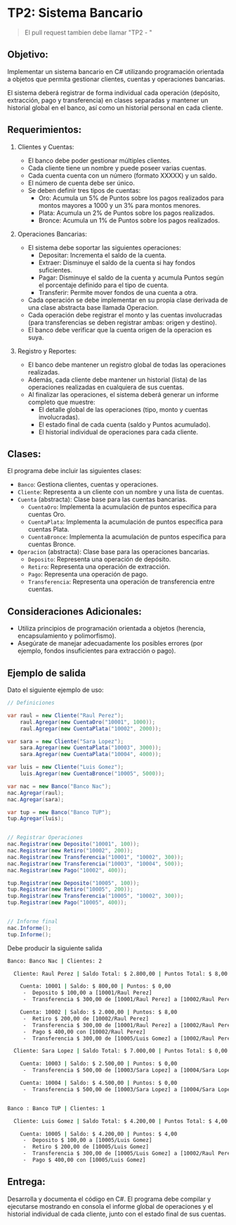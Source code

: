 # TP2: Sistema Bancario 

> El pull request tambien debe llamar "TP2 - <Legajo> <NombreCopleto>"

## Objetivo:
Implementar un sistema bancario en C# utilizando programación orientada a objetos que permita gestionar clientes, cuentas y operaciones bancarias. 

El sistema deberá registrar de forma individual cada operación (depósito, extracción, pago y transferencia) en clases separadas y mantener un historial global en el banco, así como un historial personal en cada cliente.

## Requerimientos:
1. Clientes y Cuentas:
    * El banco debe poder gestionar múltiples clientes.
    * Cada cliente tiene un nombre y puede poseer varias cuentas.
    * Cada cuenta cuenta con un número (formato XXXXX) y un saldo.
    * El número de cuenta debe ser único.
    * Se deben definir tres tipos de cuentas:
        * Oro: Acumula un 5% de Puntos sobre los pagos realizados para montos mayores a 1000 y un 3% para montos menores.
        * Plata: Acumula un 2% de Puntos sobre los pagos realizados.
        * Bronce: Acumula un 1% de Puntos sobre los pagos realizados.

2. Operaciones Bancarias:
    * El sistema debe soportar las siguientes operaciones:
        * Depositar: Incrementa el saldo de la cuenta.
        * Extraer: Disminuye el saldo de la cuenta si hay fondos suficientes.
        * Pagar: Disminuye el saldo de la cuenta y acumula Puntos según el porcentaje definido para el tipo de cuenta.
        * Transferir: Permite mover fondos de una cuenta a otra.
    * Cada operación se debe implementar en su propia clase derivada de una clase abstracta base llamada Operacion.
    * Cada operación debe registrar el monto y las cuentas involucradas (para transferencias se deben registrar ambas: origen y destino).
    * El banco debe verificar que la cuenta origen de la operacion es suya.

3. Registro y Reportes:
    * El banco debe mantener un registro global de todas las operaciones realizadas.
    * Además, cada cliente debe mantener un historial (lista) de las operaciones realizadas en cualquiera de sus cuentas.
    * Al finalizar las operaciones, el sistema deberá generar un informe completo que muestre:
        * El detalle global de las operaciones (tipo, monto y cuentas involucradas).
        * El estado final de cada cuenta (saldo y Puntos acumulado).
        * El historial individual de operaciones para cada cliente.

## Clases:
El programa debe incluir las siguientes clases:

* `Banco`: Gestiona clientes, cuentas y operaciones.
* `Cliente`: Representa a un cliente con un nombre y una lista de cuentas.
* `Cuenta` (abstracta): Clase base para las cuentas bancarias.
    * `CuentaOro`: Implementa la acumulación de puntos específica para cuentas Oro.
    * `CuentaPlata`: Implementa la acumulación de puntos específica para cuentas Plata.
    * `CuentaBronce`: Implementa la acumulación de puntos específica para cuentas Bronce.
* `Operacion` (abstracta): Clase base para las operaciones bancarias.
    * `Deposito`: Representa una operación de depósito.
    * `Retiro`: Representa una operación de extracción.
    * `Pago`: Representa una operación de pago.
    * `Transferencia`: Representa una operación de transferencia entre cuentas.

## Consideraciones Adicionales:
* Utiliza principios de programación orientada a objetos (herencia, encapsulamiento y polimorfismo).
* Asegúrate de manejar adecuadamente los posibles errores (por ejemplo, fondos insuficientes para extracción o pago).

## Ejemplo de salida 
Dato el siguiente ejemplo de uso:
```csharp
// Definiciones 

var raul = new Cliente("Raul Perez");
    raul.Agregar(new CuentaOro("10001", 1000));
    raul.Agregar(new CuentaPlata("10002", 2000));

var sara = new Cliente("Sara Lopez");
    sara.Agregar(new CuentaPlata("10003", 3000));
    sara.Agregar(new CuentaPlata("10004", 4000));

var luis = new Cliente("Luis Gomez");
    luis.Agregar(new CuentaBronce("10005", 5000));

var nac = new Banco("Banco Nac");
nac.Agregar(raul);
nac.Agregar(sara);

var tup = new Banco("Banco TUP");
tup.Agregar(luis);


// Registrar Operaciones
nac.Registrar(new Deposito("10001", 100));
nac.Registrar(new Retiro("10002", 200));
nac.Registrar(new Transferencia("10001", "10002", 300));
nac.Registrar(new Transferencia("10003", "10004", 500));
nac.Registrar(new Pago("10002", 400));

tup.Registrar(new Deposito("10005", 100));
tup.Registrar(new Retiro("10005", 200));
tup.Registrar(new Transferencia("10005", "10002", 300));
tup.Registrar(new Pago("10005", 400));


// Informe final
nac.Informe();
tup.Informe();
```

Debe producir la siguiente salida
```bash
Banco: Banco Nac | Clientes: 2

  Cliente: Raul Perez | Saldo Total: $ 2.800,00 | Puntos Total: $ 8,00

    Cuenta: 10001 | Saldo: $ 800,00 | Puntos: $ 0,00
     -  Deposito $ 100,00 a [10001/Raul Perez]
     -  Transferencia $ 300,00 de [10001/Raul Perez] a [10002/Raul Perez]

    Cuenta: 10002 | Saldo: $ 2.000,00 | Puntos: $ 8,00
     -  Retiro $ 200,00 de [10002/Raul Perez]
     -  Transferencia $ 300,00 de [10001/Raul Perez] a [10002/Raul Perez]
     -  Pago $ 400,00 con [10002/Raul Perez]
     -  Transferencia $ 300,00 de [10005/Luis Gomez] a [10002/Raul Perez]

  Cliente: Sara Lopez | Saldo Total: $ 7.000,00 | Puntos Total: $ 0,00

    Cuenta: 10003 | Saldo: $ 2.500,00 | Puntos: $ 0,00
     -  Transferencia $ 500,00 de [10003/Sara Lopez] a [10004/Sara Lopez]

    Cuenta: 10004 | Saldo: $ 4.500,00 | Puntos: $ 0,00
     -  Transferencia $ 500,00 de [10003/Sara Lopez] a [10004/Sara Lopez]


Banco : Banco TUP | Clientes: 1

  Cliente: Luis Gomez | Saldo Total: $ 4.200,00 | Puntos Total: $ 4,00

    Cuenta: 10005 | Saldo: $ 4.200,00 | Puntos: $ 4,00
     -  Deposito $ 100,00 a [10005/Luis Gomez]
     -  Retiro $ 200,00 de [10005/Luis Gomez]
     -  Transferencia $ 300,00 de [10005/Luis Gomez] a [10002/Raul Perez]
     -  Pago $ 400,00 con [10005/Luis Gomez]
```

## Entrega:
Desarrolla y documenta el código en C#. El programa debe compilar y ejecutarse mostrando en consola el informe global de operaciones y el historial individual de cada cliente, junto con el estado final de sus cuentas.